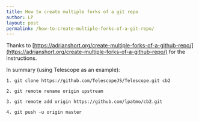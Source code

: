 ```yaml
---
title: How to create multiple forks of a git repo
author: LP
layout: post
permalink: /how-to-create-multiple-forks-of-a-git-repo/
---
```


Thanks to [https://adrianshort.org/create-multiple-forks-of-a-github-repo/](https://adrianshort.org/create-multiple-forks-of-a-github-repo/) for the instructions.

In summary (using Telescope as an example):

```
1. git clone https://github.com/TelescopeJS/Telescope.git cb2

2. git remote rename origin upstream

3. git remote add origin https://github.com/lpatmo/cb2.git

4. git push -u origin master
```
